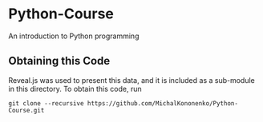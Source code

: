 # Python-Course
An introduction to Python programming

## Obtaining this Code
Reveal.js was used to present this data, and it is included as a sub-module
in this directory. To obtain this code, run

```
git clone --recursive https://github.com/MichalKononenko/Python-Course.git
```

